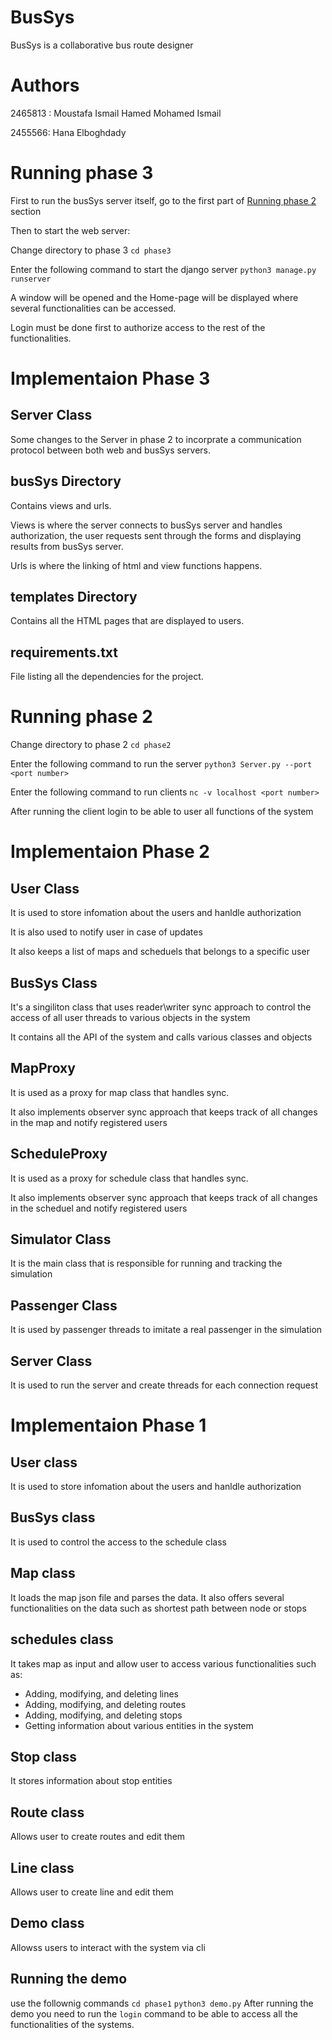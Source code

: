 # BusSys
BusSys is a collaborative bus route designer

# Authors 
2465813 : Moustafa Ismail Hamed Mohamed Ismail

2455566: Hana Elboghdady

# Running phase 3
First to run the busSys server itself, go to the first part of [Running phase 2](#running-phase-2) section 

Then to start the web server:

Change directory to phase 3 `cd phase3` 

Enter the following command to start the django server `python3 manage.py runserver`

A window will be opened and the Home-page will be displayed where several functionalities can be accessed.

Login must be done first to authorize access to the rest of the functionalities.


# Implementaion Phase 3

## Server Class

Some changes to the Server in phase 2 to incorprate a communication protocol between both web and busSys servers.

## busSys Directory

Contains views and urls. 

Views is where the server connects to busSys server and handles authorization, the user requests sent through the forms
and displaying results from busSys server.

Urls is where the linking of html and view functions happens.

## templates Directory 

Contains all the HTML pages that are displayed to users. 

## requirements.txt 

File listing all the dependencies for the project.

# Running phase 2

Change directory to phase 2 `cd phase2` 

Enter the following command to run the server `python3 Server.py --port <port number>`

Enter the following command to run clients `nc -v localhost <port number>`

After running the client login to be able to user all functions of the system


# Implementaion Phase 2

## User Class
It is used to store infomation about the users and hanldle authorization 

It is also used to notify user in case of updates

It also keeps a list of maps and scheduels that belongs to a specific user

## BusSys Class
It's a singiliton class that uses reader\writer sync approach to control the access of all user threads to various objects in the system

It contains all the API of the system and calls various classes and objects

## MapProxy
It is used as a proxy for map class that handles sync. 

It also implements observer sync approach that keeps track of all changes in the map and notify registered users


## ScheduleProxy
It is used as a proxy for schedule class that handles sync. 

It also implements observer sync approach that keeps track of all changes in the scheduel and notify registered users

## Simulator Class
It is the main class that is responsible for running and tracking the simulation

## Passenger Class
It is used by passenger threads to imitate a real passenger in the simulation

## Server Class
It is used to run the server and create threads for each connection request


# Implementaion Phase 1


## User class
It is used to store infomation about the users and hanldle authorization 

## BusSys class
It is used to control the access to the schedule class 

## Map class
It loads the map json file and parses the data. It also offers several functionalities on the data such as shortest path between node or stops

## schedules class
It takes map as input and allow user to access various functionalities such as:
* Adding, modifying, and deleting lines
* Adding, modifying, and deleting routes
* Adding, modifying, and deleting stops
* Getting information about various entities in the system

## Stop class
It stores information about stop entities 

## Route class
Allows user to create routes and edit them

## Line class 
Allows user to create line and edit them

## Demo class
Allowss users to interact with the system via cli


## Running the demo
use the follownig commands
`cd phase1` 
`python3 demo.py`
After running the demo you need to run the `login` command to be able to access all the functionalities of the systems.




